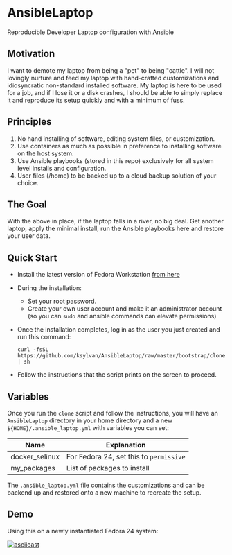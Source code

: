 # AnsibleLaptop
Reproducible Developer Laptop configuration with Ansible

## Motivation
I want to demote my laptop from being a "pet" to being "cattle". I will not
lovingly nurture and feed my laptop with hand-crafted customizations and
idiosyncratic non-standard installed software. My laptop is here to be used for
a job, and if I lose it or a disk crashes, I should be able to simply replace it
and reproduce its setup quickly and with a minimum of fuss.

## Principles
1. No hand installing of software, editing system files, or customization.
2. Use containers as much as possible in preference to installing software on
the host system.
3. Use Ansible playbooks (stored in this repo) exclusively for all system level
installs and configuration.
4. User files (/home) to be backed up to a cloud backup solution of your choice.

## The Goal
With the above in place, if the laptop falls in a river, no big deal. Get
another laptop, apply the minimal install, run the Ansible playbooks here and
restore your user data.

## Quick Start
* Install the latest version of Fedora Workstation
[from here](https://getfedora.org/en/workstation/download/)
* During the installation:
  * Set your root password.
  * Create your own user account and make it an administrator account (so
    you can `sudo` and ansible commands can elevate permissions)
* Once the installation completes, log in as the user you just created
and run this command:

      curl -fsSL https://github.com/ksylvan/AnsibleLaptop/raw/master/bootstrap/clone | sh

* Follow the instructions that the script prints on the screen to proceed.

## Variables

Once you run the `clone` script and follow the instructions, you will have
an `AnsibleLaptop` directory in your home directory and a
new `${HOME}/.ansible_laptop.yml` with variables you can set:

| Name | Explanation |
|----------------|-----------------------------------------|
| docker_selinux | For Fedora 24, set this to `permissive` |
| my_packages | List of packages to install |

The `.ansible_laptop.yml` file contains the customizations and can be
backend up and restored onto a new machine to recreate the setup.

## Demo

Using this on a newly instantiated Fedora 24 system:

[![asciicast](https://asciinema.org/a/78697.png "AnsibleLaptop Demo")](https://asciinema.org/a/78697?speed=4&autoplay=1)
